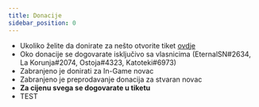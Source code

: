 ```yaml
---
title: Donacije
sidebar_position: 0
---
```


- Ukoliko želite da donirate za nešto otvorite tiket [ovdje](https://discord.com/channels/403535576319655937/1057969427288698962)
- Oko donacije se dogovarate isključivo sa vlasnicima (EternalSN#2634, La Korunja#2074, Ostoja#4323, Katoteki#6973)
- Zabranjeno je donirati za In-Game novac
- Zabranjeno je preprodavanje donacija za stvaran novac
- **Za cijenu svega se dogovarate u tiketu**
- TEST
